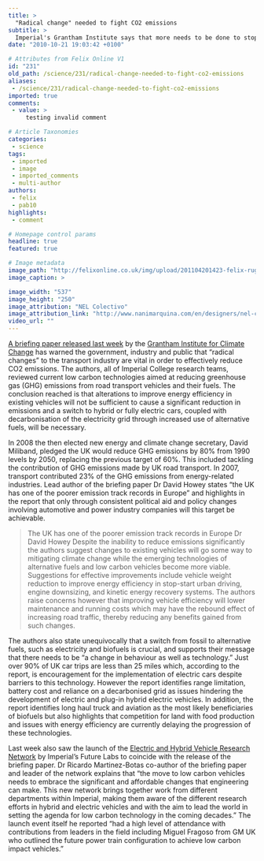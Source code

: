```yaml
---
title: >
  "Radical change" needed to fight CO2 emissions
subtitle: >
  Imperial's Grantham Institute says that more needs to be done to stop climate change
date: "2010-10-21 19:03:42 +0100"

# Attributes from Felix Online V1
id: "231"
old_path: /science/231/radical-change-needed-to-fight-co2-emissions
aliases:
 - /science/231/radical-change-needed-to-fight-co2-emissions
imported: true
comments:
 - value: >
     testing invalid comment

# Article Taxonomies
categories:
 - science
tags:
 - imported
 - image
 - imported_comments
 - multi-author
authors:
 - felix
 - pab10
highlights:
 - comment

# Homepage control params
headline: true
featured: true

# Image metadata
image_path: "http://felixonline.co.uk/img/upload/201104201423-felix-rug1.jpeg"
image_caption: >

image_width: "537"
image_height: "250"
image_attribution: "NEL Colectivo"
image_attribution_link: "http://www.nanimarquina.com/en/designers/nel-colectivo"
video_url: ""
---
```


[A briefing paper released last week](http://workspace.imperial.ac.uk/climatechange/Public/pdfs/Briefing%20Papers/Grantham%20Briefing%20paper_Transport%20mitigation%20potential_October%202010.pdf) by the [Grantham Institute for Climate Change](http://www3.imperial.ac.uk/climatechange) has warned the government, industry and public that “radical changes” to the transport industry are vital in order to effectively reduce CO2 emissions. The authors, all of Imperial College research teams, reviewed current low carbon technologies aimed at reducing greenhouse gas (GHG) emissions from road transport vehicles and their fuels. The conclusion reached is that alterations to improve energy efficiency in existing vehicles will not be sufficient to cause a significant reduction in emissions and a switch to hybrid or fully electric cars, coupled with decarbonisation of the electricity grid through increased use of alternative fuels, will be necessary.

In 2008 the then elected new energy and climate change secretary, David Miliband, pledged the UK would reduce GHG emissions by 80% from 1990 levels by 2050, replacing the previous target of 60%. This included tackling the contribution of GHG emissions made by UK road transport. In 2007, transport contributed 23% of the GHG emissions from energy-related industries. Lead author of the briefing paper Dr David Howey states “the UK has one of the poorer emission track records in Europe” and highlights in the report that only through consistent political aid and policy changes involving automotive and power industry companies will this target be achievable.
> The UK has one of the poorer emission track records in Europe
> Dr David Howey
Despite the inability to reduce emissions significantly the authors suggest changes to existing vehicles will go some way to mitigating climate change while the emerging technologies of alternative fuels and low carbon vehicles become more viable. Suggestions for effective improvements include vehicle weight reduction to improve energy efficiency in stop-start urban driving, engine downsizing, and kinetic energy recovery systems. The authors raise concerns however that improving vehicle efficiency will lower maintenance and running costs which may have the rebound effect of increasing road traffic, thereby reducing any benefits gained from such changes.

The authors also state unequivocally that a switch from fossil to alternative fuels, such as electricity and biofuels is crucial, and supports their message that there needs to be “a change in behaviour as well as technology.” Just over 90% of UK car trips are less than 25 miles which, according to the report, is encouragement for the implementation of electric cars despite barriers to this technology. However the report identifies range limitation, battery cost and reliance on a decarbonised grid as issues hindering the development of electric and plug-in hybrid electric vehicles. In addition, the report identifies long haul truck and aviation as the most likely beneficiaries of biofuels but also highlights that competition for land with food production and issues with energy efficiency are currently delaying the progression of these technologies.

Last week also saw the launch of the [Electric and Hybrid Vehicle Research Network](http://www3.imperial.ac.uk/electrichybridvehicles) by Imperial’s Future Labs to coincide with the release of the briefing paper. Dr Ricardo Martinez-Botas co-author of the briefing paper and leader of the network explains that “the move to low carbon vehicles needs to embrace the significant and affordable changes that engineering can make. This new network brings together work from different departments within Imperial, making them aware of the different research efforts in hybrid and electric vehicles and with the aim to lead the world in setting the agenda for low carbon technology in the coming decades.” The launch event itself he reported “had a high level of attendance with contributions from leaders in the field including Miguel Fragoso from GM UK who outlined the future power train configuration to achieve low carbon impact vehicles.”

